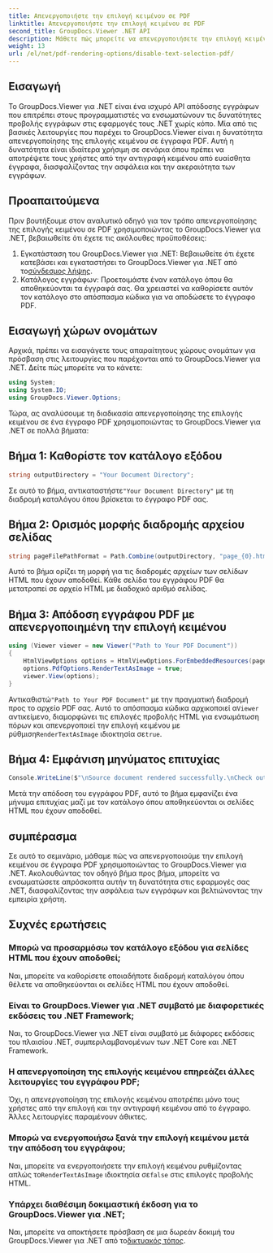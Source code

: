 ```yaml
---
title: Απενεργοποιήστε την επιλογή κειμένου σε PDF
linktitle: Απενεργοποιήστε την επιλογή κειμένου σε PDF
second_title: GroupDocs.Viewer .NET API
description: Μάθετε πώς μπορείτε να απενεργοποιήσετε την επιλογή κειμένου σε PDF χρησιμοποιώντας το GroupDocs.Viewer για .NET. Ακολουθήστε τον βήμα προς βήμα οδηγό μας για απρόσκοπτη ενσωμάτωση.
weight: 13
url: /el/net/pdf-rendering-options/disable-text-selection-pdf/
---
```

## Εισαγωγή
Το GroupDocs.Viewer για .NET είναι ένα ισχυρό API απόδοσης εγγράφων που επιτρέπει στους προγραμματιστές να ενσωματώνουν τις δυνατότητες προβολής εγγράφων στις εφαρμογές τους .NET χωρίς κόπο. Μία από τις βασικές λειτουργίες που παρέχει το GroupDocs.Viewer είναι η δυνατότητα απενεργοποίησης της επιλογής κειμένου σε έγγραφα PDF. Αυτή η δυνατότητα είναι ιδιαίτερα χρήσιμη σε σενάρια όπου πρέπει να αποτρέψετε τους χρήστες από την αντιγραφή κειμένου από ευαίσθητα έγγραφα, διασφαλίζοντας την ασφάλεια και την ακεραιότητα των εγγράφων.
## Προαπαιτούμενα
Πριν βουτήξουμε στον αναλυτικό οδηγό για τον τρόπο απενεργοποίησης της επιλογής κειμένου σε PDF χρησιμοποιώντας το GroupDocs.Viewer για .NET, βεβαιωθείτε ότι έχετε τις ακόλουθες προϋποθέσεις:
1.  Εγκατάσταση του GroupDocs.Viewer για .NET: Βεβαιωθείτε ότι έχετε κατεβάσει και εγκαταστήσει το GroupDocs.Viewer για .NET από το[σύνδεσμος λήψης](https://releases.groupdocs.com/viewer/net/).
2. Κατάλογος εγγράφων: Προετοιμάστε έναν κατάλογο όπου θα αποθηκεύονται τα έγγραφά σας. Θα χρειαστεί να καθορίσετε αυτόν τον κατάλογο στο απόσπασμα κώδικα για να αποδώσετε το έγγραφο PDF.

## Εισαγωγή χώρων ονομάτων
Αρχικά, πρέπει να εισαγάγετε τους απαραίτητους χώρους ονομάτων για πρόσβαση στις λειτουργίες που παρέχονται από το GroupDocs.Viewer για .NET. Δείτε πώς μπορείτε να το κάνετε:

```csharp
using System;
using System.IO;
using GroupDocs.Viewer.Options;
```

Τώρα, ας αναλύσουμε τη διαδικασία απενεργοποίησης της επιλογής κειμένου σε ένα έγγραφο PDF χρησιμοποιώντας το GroupDocs.Viewer για .NET σε πολλά βήματα:
## Βήμα 1: Καθορίστε τον κατάλογο εξόδου
```csharp
string outputDirectory = "Your Document Directory";
```
 Σε αυτό το βήμα, αντικαταστήστε`"Your Document Directory"` με τη διαδρομή καταλόγου όπου βρίσκεται το έγγραφο PDF σας.
## Βήμα 2: Ορισμός μορφής διαδρομής αρχείου σελίδας
```csharp
string pageFilePathFormat = Path.Combine(outputDirectory, "page_{0}.html");
```
Αυτό το βήμα ορίζει τη μορφή για τις διαδρομές αρχείων των σελίδων HTML που έχουν αποδοθεί. Κάθε σελίδα του εγγράφου PDF θα μετατραπεί σε αρχείο HTML με διαδοχικό αριθμό σελίδας.
## Βήμα 3: Απόδοση εγγράφου PDF με απενεργοποιημένη την επιλογή κειμένου
```csharp
using (Viewer viewer = new Viewer("Path to Your PDF Document"))
{
    HtmlViewOptions options = HtmlViewOptions.ForEmbeddedResources(pageFilePathFormat);
    options.PdfOptions.RenderTextAsImage = true;
    viewer.View(options);
}
```
 Αντικαθιστώ`"Path to Your PDF Document"` με την πραγματική διαδρομή προς το αρχείο PDF σας. Αυτό το απόσπασμα κώδικα αρχικοποιεί α`Viewer` αντικείμενο, διαμορφώνει τις επιλογές προβολής HTML για ενσωμάτωση πόρων και απενεργοποιεί την επιλογή κειμένου με ρύθμιση`RenderTextAsImage` ιδιοκτησία σε`true`.
## Βήμα 4: Εμφάνιση μηνύματος επιτυχίας
```csharp
Console.WriteLine($"\nSource document rendered successfully.\nCheck output in {outputDirectory}.");
```
Μετά την απόδοση του εγγράφου PDF, αυτό το βήμα εμφανίζει ένα μήνυμα επιτυχίας μαζί με τον κατάλογο όπου αποθηκεύονται οι σελίδες HTML που έχουν αποδοθεί.

## συμπέρασμα
Σε αυτό το σεμινάριο, μάθαμε πώς να απενεργοποιούμε την επιλογή κειμένου σε έγγραφα PDF χρησιμοποιώντας το GroupDocs.Viewer για .NET. Ακολουθώντας τον οδηγό βήμα προς βήμα, μπορείτε να ενσωματώσετε απρόσκοπτα αυτήν τη δυνατότητα στις εφαρμογές σας .NET, διασφαλίζοντας την ασφάλεια των εγγράφων και βελτιώνοντας την εμπειρία χρήστη.
## Συχνές ερωτήσεις
### Μπορώ να προσαρμόσω τον κατάλογο εξόδου για σελίδες HTML που έχουν αποδοθεί;
Ναι, μπορείτε να καθορίσετε οποιαδήποτε διαδρομή καταλόγου όπου θέλετε να αποθηκεύονται οι σελίδες HTML που έχουν αποδοθεί.
### Είναι το GroupDocs.Viewer για .NET συμβατό με διαφορετικές εκδόσεις του .NET Framework;
Ναι, το GroupDocs.Viewer για .NET είναι συμβατό με διάφορες εκδόσεις του πλαισίου .NET, συμπεριλαμβανομένων των .NET Core και .NET Framework.
### Η απενεργοποίηση της επιλογής κειμένου επηρεάζει άλλες λειτουργίες του εγγράφου PDF;
Όχι, η απενεργοποίηση της επιλογής κειμένου αποτρέπει μόνο τους χρήστες από την επιλογή και την αντιγραφή κειμένου από το έγγραφο. Άλλες λειτουργίες παραμένουν άθικτες.
### Μπορώ να ενεργοποιήσω ξανά την επιλογή κειμένου μετά την απόδοση του εγγράφου;
 Ναι, μπορείτε να ενεργοποιήσετε την επιλογή κειμένου ρυθμίζοντας απλώς το`RenderTextAsImage` ιδιοκτησία σε`false` στις επιλογές προβολής HTML.
### Υπάρχει διαθέσιμη δοκιμαστική έκδοση για το GroupDocs.Viewer για .NET;
 Ναι, μπορείτε να αποκτήσετε πρόσβαση σε μια δωρεάν δοκιμή του GroupDocs.Viewer για .NET από το[δικτυακός τόπος](https://releases.groupdocs.com/).